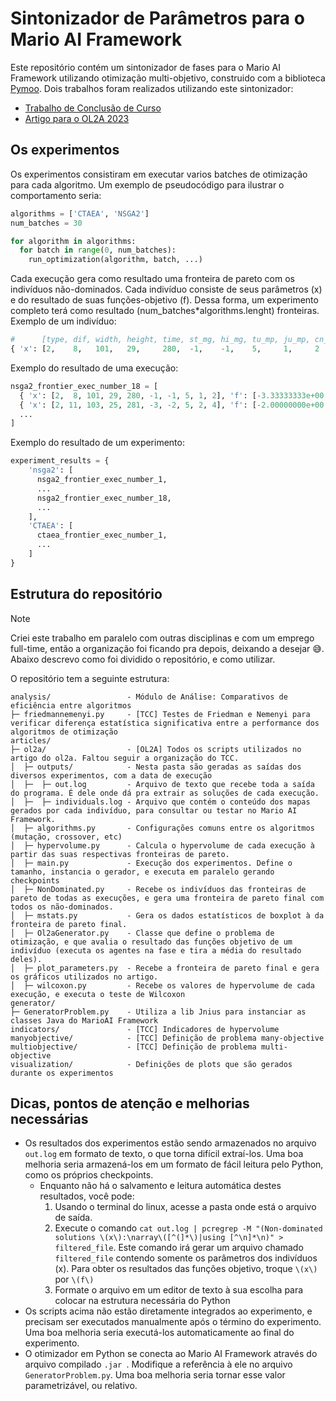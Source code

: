 # Sintonizador de Parâmetros para o Mario AI Framework
Este repositório contém um sintonizador de fases para o Mario AI Framework utilizando otimização multi-objetivo, construido com a biblioteca [Pymoo](https://pymoo.org/). 
Dois trabalhos foram realizados utilizando este sintonizador:
- [Trabalho de Conclusão de Curso](https://github.com/VitorPeixoto/ol2a2023/blob/main/Trabalho%20de%20Conclus%C3%A3o%20de%20Curso.pdf)
- [Artigo para o OL2A 2023](https://www.researchgate.net/publication/377855114_A_Multiobjective_Tuning_of_a_Procedural_Content_Generator_for_Game_Level_Design_via_Evolutionary_Algorithms)

## Os experimentos
Os experimentos consistiram em executar varios batches de otimização para cada algoritmo. Um exemplo de pseudocódigo para ilustrar o comportamento seria:
```python
algorithms = ['CTAEA', 'NSGA2']
num_batches = 30

for algorithm in algorithms:
  for batch in range(0, num_batches):
    run_optimization(algorithm, batch, ...)
```

Cada execução gera como resultado uma fronteira de pareto com os indivíduos não-dominados. Cada indivíduo consiste de seus parâmetros (x) e do resultado de suas funções-objetivo (f). Dessa forma, um experimento completo terá como resultado (num_batches*algorithms.lenght) fronteiras.
Exemplo de um indivíduo:
```python
#      [type, dif, width, height, time, st_mg, hi_mg, tu_mp, ju_mp, cn_mp],      [f1,              f2,              f3             ]
{ 'x': [2,    8,   101,   29,     280,  -1,    -1,    5,     1,     2    ], 'f': [-3.33333333e+00, -2.83933594e+02, -1.81396667e+05] }
```
Exemplo do resultado de uma execução:
```python
nsga2_frontier_exec_number_18 = [
  { 'x': [2,  8, 101, 29, 280, -1, -1, 5, 1, 2], 'f': [-3.33333333e+00, -2.83933594e+02, -1.81396667e+05] },
  { 'x': [2, 11, 103, 25, 281, -3, -2, 5, 2, 4], 'f': [-2.00000000e+00, -2.86435992e+02, -1.84533333e+05] },
  ...
]
```
Exemplo do resultado de um experimento:
```python
experiment_results = {
    'nsga2': [
      nsga2_frontier_exec_number_1,
      ...
      nsga2_frontier_exec_number_18,
      ...
    ],
    'CTAEA': [
      ctaea_frontier_exec_number_1,
      ...
    ]
}
```

## Estrutura do repositório
> [!NOTE]  
> Criei este trabalho em paralelo com outras disciplinas e com um emprego full-time, então a organização foi ficando pra depois, deixando a desejar 😅. Abaixo descrevo como foi dividido o repositório, e como utilizar.

O repositório tem a seguinte estrutura:
```
analysis/                 - Módulo de Análise: Comparativos de eficiência entre algoritmos
├─ friedmannemenyi.py     - [TCC] Testes de Friedman e Nemenyi para verificar diferença estatística significativa entre a performance dos algoritmos de otimização
articles/
├─ ol2a/                  - [OL2A] Todos os scripts utilizados no artigo do ol2a. Faltou seguir a organização do TCC.
│  ├─ outputs/            - Nesta pasta são geradas as saídas dos diversos experimentos, com a data de execução
│  ├─  ├─ out.log         - Arquivo de texto que recebe toda a saída do programa. É dele onde dá pra extrair as soluções de cada execução.
│  ├─  ├─ individuals.log - Arquivo que contém o conteúdo dos mapas gerados por cada indivíduo, para consultar ou testar no Mario AI Framework.
│  ├─ algorithms.py       - Configurações comuns entre os algoritmos (mutação, crossover, etc)
│  ├─ hypervolume.py      - Calcula o hypervolume de cada execução à partir das suas respectivas fronteiras de pareto.
│  ├─ main.py             - Execução dos experimentos. Define o tamanho, instancia o gerador, e executa em paralelo gerando checkpoints
│  ├─ NonDominated.py     - Recebe os indivíduos das fronteiras de pareto de todas as execuções, e gera uma fronteira de pareto final com todos os não-dominados.
│  ├─ mstats.py           - Gera os dados estatísticos de boxplot à da fronteira de pareto final.
│  ├─ Ol2aGenerator.py    - Classe que define o problema de otimização, e que avalia o resultado das funções objetivo de um indivíduo (executa os agentes na fase e tira a média do resultado deles).
│  ├─ plot_parameters.py  - Recebe a fronteira de pareto final e gera os gráficos utilizados no artigo.
│  ├─ wilcoxon.py         - Recebe os valores de hypervolume de cada execução, e executa o teste de Wilcoxon
generator/
├─ GeneratorProblem.py    - Utiliza a lib Jnius para instanciar as classes Java do MarioAI Framework
indicators/               - [TCC] Indicadores de hypervolume
manyobjective/            - [TCC] Definição de problema many-objective
multiobjective/           - [TCC] Definição de problema multi-objective
visualization/            - Definições de plots que são gerados durante os experimentos
```

## Dicas, pontos de atenção e melhorias necessárias
- Os resultados dos experimentos estão sendo armazenados no arquivo `out.log` em formato de texto, o que torna difícil extraí-los. Uma boa melhoria seria armazená-los em um formato de fácil leitura pelo Python, como os próprios checkpoints.
  - Enquanto não há o salvamento e leitura automática destes resultados, você pode:
    1. Usando o terminal do linux, acesse a pasta onde está o arquivo de saída.
    2. Execute o comando `cat out.log | pcregrep -M "(Non-dominated solutions \(x\):\narray\([^(]*\)|using [^\n]*\n)" > filtered_file`. Este comando irá gerar um arquivo chamado `filtered_file` contendo somente os parâmetros dos indivíduos (x). Para obter os resultados das funções objetivo, troque `\(x\)` por `\(f\)`
    3. Formate o arquivo em um editor de texto à sua escolha para colocar na estrutura necessária do Python
- Os scripts acima não estão diretamente integrados ao experimento, e precisam ser executados manualmente após o término do experimento. Uma boa melhoria seria executá-los automaticamente ao final do experimento.
- O otimizador em Python se conecta ao Mario AI Framework através do arquivo compilado `.jar `. Modifique a referência à ele no arquivo `GeneratorProblem.py`. Uma boa melhoria seria tornar esse valor parametrizável, ou relativo.
